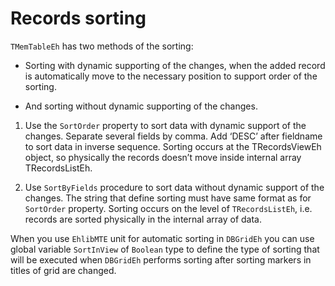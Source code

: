 # Records sorting


`TMemTableEh` has two methods of the sorting: 

- Sorting with dynamic supporting of the changes, when the added record is automatically move to the necessary position to support order of the sorting.

- And sorting without dynamic supporting of the changes.

1.	Use the `SortOrder` property to sort data with dynamic support of the changes. Separate several fields by comma. Add ‘DESC’ after fieldname to sort data in inverse sequence. Sorting occurs at the TRecordsViewEh object, so physically the records doesn’t move inside internal array TRecordsListEh.

2.	Use `SortByFields` procedure to sort data without dynamic support of the changes. The string that define sorting must have same format as for `SortOrder` property. Sorting occurs on the level of `TRecordsListEh`, i.e. records are sorted physically in the internal array of data.

When you use `EhlibMTE` unit for automatic sorting in `DBGridEh` you can use global variable `SortInView` of `Boolean` type to define the type of sorting that will be executed when `DBGridEh` performs sorting after sorting markers in titles of grid are changed.
